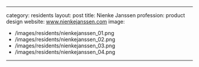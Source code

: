 ---
category: residents
layout: post
title: Nienke Janssen
profession: product design
website: www.nienkejanssen.com
image:
  - /images/residents/nienkejanssen_01.png
  - /images/residents/nienkejanssen_02.png
  - /images/residents/nienkejanssen_03.png
  - /images/residents/nienkejanssen_04.png
 

 ---